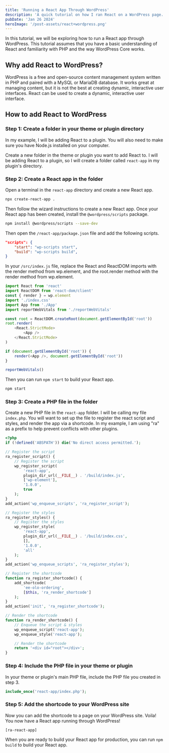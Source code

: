 ```yaml
---
title: 'Running a React App Through WordPress'
description: 'A quick tutorial on how I ran React on a WordPress page.'
pubDate: 'Jan 26 2024'
heroImage: '/post-assets/react+wordpress.png'
---
```


In this tutorial, we will be exploring how to run a React app through WordPress. This tutorial assumes that you have a basic understanding of React and familiarity with PHP and the way WordPress Core works.

## Why add React to WordPress?

WordPress is a free and open-source content management system written in PHP and paired with a MySQL or MariaDB database. It works great at managing content, but it is not the best at creating dynamic, interactive user interfaces. React can be used to create a dynamic, interactive user interface.

## How to add React to WordPress

### Step 1: Create a folder in your theme or plugin directory

In my example, I will be adding React to a plugin. You will also need to make sure you have Node.js installed on your computer.

Create a new folder in the theme or plugin you want to add React to. I will be adding React to a plugin, so I will create a folder called `react-app` in my plugin's directory.

### Step 2: Create a React app in the folder

Open a terminal in the `react-app` directory and create a new React app.

```bash title="Create a new React app"
npx create-react-app .
```

Then follow the wizard instructions to create a new React app. Once your React app has been created, install the `@wordpress/scripts` package.

```bash title="Install the @wordpress/scripts package"
npm install @wordpress/scripts --save-dev
```

Then open the `/react-app/package.json` file and add the following scripts.

```json title="Add the following scripts to the package.json file"
"scripts": {
	"start": "wp-scripts start",
	"build": "wp-scripts build",
}
```

In your `/src/index.js` file, replace the React and ReactDOM imports with the render method from wp.element, and the root.render method with the render method from wp.element.

```js title="/react-app/src/index.js" del={"1":1-2} ins={"2": 3} del={"3":8-13} ins={"4": 15-17}
import React from 'react'
import ReactDOM from 'react-dom/client'
const { render } = wp.element
import './index.css'
import App from './App'
import reportWebVitals from './reportWebVitals'

const root = ReactDOM.createRoot(document.getElementById('root'))
root.render(
	<React.StrictMode>
		<App />
	</React.StrictMode>
)

if (document.getElementById('root')) {
	render(<App />, document.getElementById('root'))
}

reportWebVitals()
```

Then you can run `npm start` to build your React app.

```bash title="Run the React app"
npm start
```

### Step 3: Create a PHP file in the folder

Create a new PHP file in the `react-app` folder. I will be calling my file `index.php`. You will want to set up the file to register the react script and styles, and render the app via a shortcode. In my example, I am using "ra" as a prefix to help prevent conflicts with other plugins.

```php title="/react-app/index.php"
<?php
if (!defined('ABSPATH')) die('No direct access permitted.');

// Register the script
ra_register_script() {
	// Register the script
	wp_register_script(
		'react-app',
		plugin_dir_url(__FILE__) . '/build/index.js',
		['wp-element'],
		'1.0.0',
		true
	);
}
add_action('wp_enqueue_scripts', 'ra_register_script');

// Register the styles
ra_register_styles() {
	// Register the styles
	wp_register_style(
		'react-app',
		plugin_dir_url(__FILE__) . '/build/index.css',
		[],
		'1.0.0',
		'all'
	);
}
add_action('wp_enqueue_scripts', 'ra_register_styles');

// Register the shortcode
function ra_register_shortcode() {
	add_shortcode(
		'ee-olo-ordering',
		[$this, 'ra_render_shortcode']
	);
}
add_action('init', 'ra_register_shortcode');

// Render the shortcode
function ra_render_shortcode() {
	// Enqueue the script & styles
	wp_enqueue_script('react-app');
	wp_enqueue_style('react-app');

	// Render the shortcode
	return '<div id="root"></div>';
}
```

### Step 4: Include the PHP file in your theme or plugin

In your theme or plugin's main PHP file, include the PHP file you created in step 3.

```php title="Include the PHP file"
include_once('react-app/index.php');
```

### Step 5: Add the shortcode to your WordPress site

Now you can add the shortcode to a page on your WordPress site. Voila! You now have a React app running through WordPress!

```
[ra-react-app]
```

When you are ready to build your React app for production, you can run `npm build` to build your React app.
